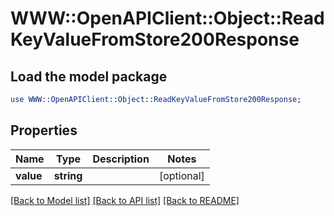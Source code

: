 # WWW::OpenAPIClient::Object::ReadKeyValueFromStore200Response

## Load the model package
```perl
use WWW::OpenAPIClient::Object::ReadKeyValueFromStore200Response;
```

## Properties
Name | Type | Description | Notes
------------ | ------------- | ------------- | -------------
**value** | **string** |  | [optional] 

[[Back to Model list]](../README.md#documentation-for-models) [[Back to API list]](../README.md#documentation-for-api-endpoints) [[Back to README]](../README.md)


